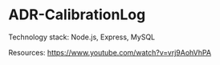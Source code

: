 # ADR-CalibrationLog

Technology stack:
Node.js, Express, MySQL

Resources:
https://www.youtube.com/watch?v=vrj9AohVhPA